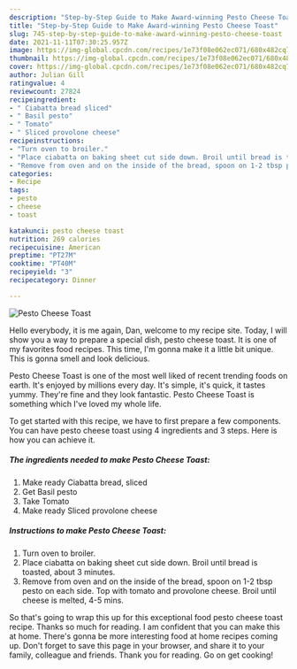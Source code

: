 ```yaml
---
description: "Step-by-Step Guide to Make Award-winning Pesto Cheese Toast"
title: "Step-by-Step Guide to Make Award-winning Pesto Cheese Toast"
slug: 745-step-by-step-guide-to-make-award-winning-pesto-cheese-toast
date: 2021-11-11T07:30:25.957Z
image: https://img-global.cpcdn.com/recipes/1e73f08e062ec071/680x482cq70/pesto-cheese-toast-recipe-main-photo.jpg
thumbnail: https://img-global.cpcdn.com/recipes/1e73f08e062ec071/680x482cq70/pesto-cheese-toast-recipe-main-photo.jpg
cover: https://img-global.cpcdn.com/recipes/1e73f08e062ec071/680x482cq70/pesto-cheese-toast-recipe-main-photo.jpg
author: Julian Gill
ratingvalue: 4
reviewcount: 27824
recipeingredient:
- " Ciabatta bread sliced"
- " Basil pesto"
- " Tomato"
- " Sliced provolone cheese"
recipeinstructions:
- "Turn oven to broiler."
- "Place ciabatta on baking sheet cut side down. Broil until bread is toasted, about 3 minutes."
- "Remove from oven and on the inside of the bread, spoon on 1-2 tbsp pesto on each side. Top with tomato and provolone cheese. Broil until cheese is melted, 4-5 mins."
categories:
- Recipe
tags:
- pesto
- cheese
- toast

katakunci: pesto cheese toast 
nutrition: 269 calories
recipecuisine: American
preptime: "PT27M"
cooktime: "PT40M"
recipeyield: "3"
recipecategory: Dinner

---
```



![Pesto Cheese Toast](https://img-global.cpcdn.com/recipes/1e73f08e062ec071/680x482cq70/pesto-cheese-toast-recipe-main-photo.jpg)

Hello everybody, it is me again, Dan, welcome to my recipe site. Today, I will show you a way to prepare a special dish, pesto cheese toast. It is one of my favorites food recipes. This time, I'm gonna make it a little bit unique. This is gonna smell and look delicious.



Pesto Cheese Toast is one of the most well liked of recent trending foods on earth. It's enjoyed by millions every day. It's simple, it's quick, it tastes yummy. They're fine and they look fantastic. Pesto Cheese Toast is something which I've loved my whole life.


To get started with this recipe, we have to first prepare a few components. You can have pesto cheese toast using 4 ingredients and 3 steps. Here is how you can achieve it.

<!--inarticleads1-->

##### The ingredients needed to make Pesto Cheese Toast:

1. Make ready  Ciabatta bread, sliced
1. Get  Basil pesto
1. Take  Tomato
1. Make ready  Sliced provolone cheese




<!--inarticleads2-->

##### Instructions to make Pesto Cheese Toast:

1. Turn oven to broiler.
1. Place ciabatta on baking sheet cut side down. Broil until bread is toasted, about 3 minutes.
1. Remove from oven and on the inside of the bread, spoon on 1-2 tbsp pesto on each side. Top with tomato and provolone cheese. Broil until cheese is melted, 4-5 mins.




So that's going to wrap this up for this exceptional food pesto cheese toast recipe. Thanks so much for reading. I am confident that you can make this at home. There's gonna be more interesting food at home recipes coming up. Don't forget to save this page in your browser, and share it to your family, colleague and friends. Thank you for reading. Go on get cooking!
